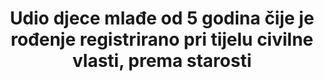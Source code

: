 ---
title: >-
  Udio djece mlađe od 5 godina čije je rođenje registrirano pri tijelu civilne vlasti, prema starosti
permalink: /16-9-1/
sdg_goal: 16
layout: indicator
indicator: 16.9.1
indicator_variable: Postotak registriranih
graph: longitudinal
graph_type_description: Line  graph
graph_status_notes: Posted
variable_description: null
variable_notes: null
un_designated_tier: '1'
un_custodial_agency: 'UNSD,  UNICEF  (Partnering  Agencies:UNFPA,  DESA  Population  Division)'
target_id: '16.9'
has_metadata: true
goal_meta_link: 'http://unstats.un.org/sdgs/files/metadata-compilation/Metadata-Goal-16.pdf'
goal_meta_link_page: 31
indicator_name: >-
  Udio djece mlađe od 5 godina čije je rođenje registrirano pri tijelu civilne vlasti, prema starosti
target: 'Do 2030. omogućiti pravni identitet za sve, uključujući i registraciju rođenih.'
source_title: null
source_notes: null
published: true
actual_indicator_available: Percent  of  US  births  registered  in  all  50  states  and  the  District  of  Columbia
us_method_of_computation: >-
  Estimated  percent  of  births  registered  by  all  50  states  and  the  District  of  Columbia.
rationale_interpretation: >-
  UNICEF: Registracija djece pri rođenju je prvi korak u osiguravanju njihovog priznavanja pred zakonom, zaštiti njihovih prava i osiguravanju da kršenje bilo kojeg od ovih prava ne prođe neopaženo. Djeci bez službenih osobnih dokumenata može biti odbijena zdravstvena skrb ili obrazovanje. Kasnije u životu, nedostatak takvih dokumenata može značiti da dijete može sklopiti brak, ući na tržište rada ili biti regrutiran u oružane snage prije minimalne zakonske dobi. U odrasloj dobi, rodni list može biti zatražen kod prijave za socijalnu pomoć ili dobivanje posla u javnom sektoru, kod kupnje ili dokazivanja prava nasljeđivanja imovine, kod glasanja ili dobivanja putovnice. @@ Iz cilja 16 TST radne skupine: Članak 7. Konvencije o pravima djeteta (CRC) određuje da sva djeca moraju biti upisana u matične knjige odmah nakon rođenja, kao i da im se od rođenja mora jamčiti pravo na ime i  stjecanje državljanstvo. Članak 8. CRC-a dalje određuje da, gdje je dijete nelegalno lišeno nekih ili svih elemenata njegovog ili njezinog identiteta, državna tijela će osigurati odgovarajuću pomoć i zaštitu, s ciljem brzog uspostavljanja njegovog ili njezinog identiteta. Stoga se ovaj indikator izračunava za svu djecu, koja se definiraju kao osobe mlađe od 18 godina. @@ Tamo gdje rođenje djece nije registrirano, djeca mogu biti u nemogućnosti dobiti rodni list što može rezultirati odbijanjem pristupa javnim uslugama, uključujući obrazovanje, zdravstvene i socijalne usluge, unatoč obaveza država da poštuju ljudska prava prema kojima bi sve navedeno trebale osigurati svima, bez diskriminacije. Nedostatak registracije može također rezultirati i ranim sklapanjem braka ili ranim ulaskom na tržište rada, prije nego je dijete napunilo minimalnu zakonsku dob. Registracija djece pri rođenju je prvi korak u osiguravanju njihovog priznavanja pred zakonom, zaštiti njihovih prava i osiguravanju da kršenje ovih prava ne prođe neopaženo.
actual_indicator_available_description: >-
  Percent  of  annual  births  occurring  in  the  United  states  to  residents  and  non-residents  registered  by  a  vital  statistics  jurisdiction
periodicity: Annual
time_period: 2007-2015
date_of_national_source_publication: 'September,  2016'
scheduled_update_by_national_source: 'September,  2017'
source_agency_staff_name: >-
  Reproductive  Health  Statistics,  Division  of  Vital  Statistics,  National  Center  for  Health  Statistics
source_agency_staff_email: ambranum@cdc.gov
source_agency_survey_dataset: National  Center  for  Health  Statistics/Final  natality  data
source_url: 'http://www.cdc.gov/nchs/data_access/vitalstatsonline.htm'
comments_and_limitations: >-
  Births  are  registered  by  state  vital  registration  systems.  Reported  births  are  based  on  100%  of  all  birth  certificates  registered  in  all  states  and  the  District  of  Columbia.  It  is  estimated  that  more  than  99  percent  of  births  occurring  in  the  US  are  registered  based  on  previous  results  of  a  national  test  of  birth-registration  completneness  according  to  place  of  delivery  and  race.
graph_title: null
indicator_definition: >-
  UNICEF: Ovaj indikator daje udio djece mlađe od pet godina čija su rođenja prijavljena kao registrirana kod relevantnih nacionalnih tijela vlasti. Računa se dijeljenjem broja djece mlađe od pet godina čija su rođenja prijavljena kao registrirana kod relevantnih nacionalnih tijela vlasti i ukupnog broja djece mlađe od pet godina u stanovništvu. Iz cilja 16 TST radne grupe: Indikator se računa kao broj djece čija su rođenja registrirana kod tijela vlasti podijeljen s ukupnim brojem djece. Iz UNFPA: Postotak rođenja koja su registrirana unutar određenog perioda nakon rođenja (jedan mjesec, jedna godina, pet godina starosti) u civilnim registrima i sustavu vitalne statistike ili u istraživanjima o kućanstvima.
method_of_computation: >-
  From  UNFPA:  Number  of  births  registered  within  a  given  period  of  time  after  birth  (a  month,  a  year,  0-4  years)  in  a  given  calendar  year  /  Total  number  of  births  in  a  given  calendar  year  Method  of  measurement:  data  should  be  available  and  could  be  obtained  from  civil  registration  and  vital  statistics  systems.  Civil  registration  administrative  data  could  be  linked  to  estimates  of  the  expected  number  of  newborns.  In  countries  with  deficient  CRVS  systems,  data  is  collected  via  household  surveys  (DHS  and  MICS).  Questions  are  asked  about  registration  status  of  children  born  in  the  five  years  preceding  the  data  of  the  survey.  The  numerator  of  this  indicator  includes  children  whose  birth  certificate  was  seen  by  the  interviewer  or  whose  mother  or  care-taker  says  the  birth  has  been  registered.  Data  are  also  often  presented  for  other  age  groups  such  as  infants  or  children  under  5  years  of  age.  Method  of  estimation:  currently  UNICEF  produces  and  publish  estimates  of  birth  registration  for  children  under  five  using  both  CRVS  and  household  surveys  data.  Alternative  data  sources  to  be  considered  are  the  United  Nations  Demographic  Yearbook  and  the  World  Population  Prospects  produced  by  UNPD-DESA.  A  new  methodology  and  set  of  procedures  need  to  be  put  in  place  to  produce  the  desired  estimate  of  birth  registration  for  under  one  year  of  age  (see  justifications  below).
---